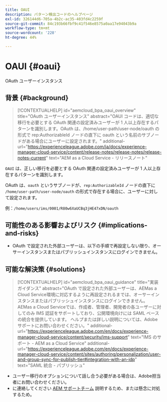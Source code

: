 ```yaml
---
title: OAUI
description: パターン検出コードのヘルプページ
exl-id: 326144d6-705a-4b2c-ac35-403fd4c2259f
source-git-commit: 84c193b66fbf9c41f546e8575a0aa17e94043b9a
workflow-type: tm+mt
source-wordcount: '228'
ht-degree: 44%

---
```


# OAUI {#oaui}

OAuth ユーザーインスタンス

## 背景 {#background}

>[!CONTEXTUALHELP]
>id="aemcloud_bpa_oaui_overview"
>title="OAuth ユーザーインスタンス"
>abstract="OAUI コードは、適切な移行を必要とする OAuth 関連の設定済みユーザーが 1 人以上存在するパターンを識別します。OAuth は、/home/user-path/user-node/oauth の形式で rep:AuthorizableId ノードの直下に oauth という名前のサブノードがある場合にユーザーに設定されます。"
>additional-url="https://experienceleague.adobe.com/ja/docs/experience-manager-cloud-service/content/release-notes/release-notes/release-notes-current" text="AEM as a Cloud Service - リリースノート"

`OAUI`  は、正しい移行を必要とする OAuth 関連の設定済みユーザーが 1 人以上存在するパターンを識別します。

OAuth は、`oauth` というサブノードが、`rep:AuthorizableId` ノードの直下に `/home/user-path/user-node/oauth` の形式で存在する場合に、ユーザーに対して設定されます。

例：`/home/users/ims/0001/R80w6XaUCBq3jHE47xDN/oauth`

## 可能性のある影響およびリスク {#implications-and-risks}

* OAuth で設定された外部ユーザーは、以下の手順で再設定しない限り、オーサーインスタンスまたはパブリッシュインスタンスにログインできません。

## 可能な解決策 {#solutions}

>[!CONTEXTUALHELP]
>id="aemcloud_bpa_oaui_guidance"
>title="実装ガイダンス"
>abstract="OAuth で設定された外部ユーザーは、AEMas a Cloud Service環境に対応するように再設定されるまでは、オーサーインスタンスまたはパブリッシュインスタンスにログインできません。 AEMas a Cloud Serviceでは、作成者、管理者、開発者の各ユーザーに対してのみ IMS 認証をサポートしており、公開環境向けには SAML ベースの統合を提供しています。 ヘルプまたは詳しい説明については、Adobeサポートにお問い合わせください。"
>additional-url="https://experienceleague.adobe.com/en/docs/experience-manager-cloud-service/content/security/ims-support" text="IMS のサポート - AEM as a Cloud Service"
>additional-url="https://experienceleague.adobe.com/en/docs/experience-manager-cloud-service/content/sites/authoring/personalization/user-and-group-sync-for-publish-tier#integration-with-an-idp" text="SAML 統合 - パブリッシュ"

* ユーザー移行のオプションについて話し合う必要がある場合は、Adobe担当者にお問い合わせください。
* に連絡してください [AEM サポートチーム](https://helpx.adobe.com/jp/enterprise/using/support-for-experience-cloud.html) 説明するため、または懸念に対処するため。

